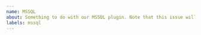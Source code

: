 ```yaml
---
name: MSSQL 
about: Something to do with our MSSQL plugin. Note that this issue will get transferred over to `lando/mssql`
labels: mssql
---
```

